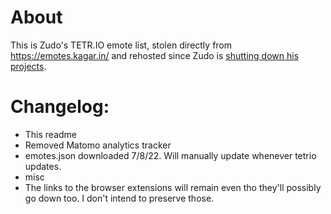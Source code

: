 # About

This is Zudo's TETR.IO emote list, stolen directly from https://emotes.kagar.in/ and rehosted since Zudo is [shutting down his projects](https://kagar.in/#other).

# Changelog:

- This readme
- Removed Matomo analytics tracker
- emotes.json downloaded 7/8/22. Will manually update whenever tetrio updates.
- misc
- The links to the browser extensions will remain even tho they'll possibly go down too. I don't intend to preserve those.